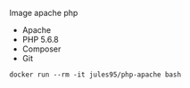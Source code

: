 Image apache php 

- Apache
- PHP 5.6.8
- Composer
- Git

``` docker run --rm -it jules95/php-apache bash ```
